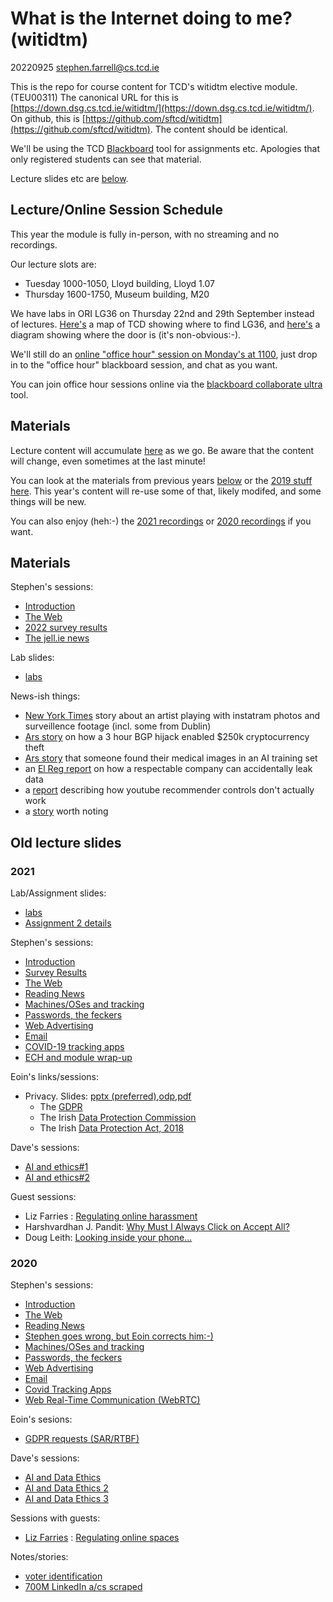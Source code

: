 # What is the Internet doing to me? (witidtm)

20220925 stephen.farrell@cs.tcd.ie

This is the repo for course content for TCD's witidtm elective module.
(TEU00311) The canonical URL for this is
[https://down.dsg.cs.tcd.ie/witidtm/](https://down.dsg.cs.tcd.ie/witidtm/).
On github, this is [https://github.com/sftcd/witidtm](https://github.com/sftcd/witidtm).
The content should be identical.

We'll be using the TCD
[Blackboard](https://tcd.blackboard.com/webapps/blackboard/content/listContentEditable.jsp?content_id=_2322556_1&course_id=_81096_1&mode=reset) 
tool for assignments etc. Apologies that only registered students can see that
material.

Lecture slides etc are [below](#materials).

## Lecture/Online Session Schedule

This year the module is fully in-person, with no streaming and
no recordings.

Our lecture slots are:

- Tuesday 1000-1050, Lloyd building, Lloyd 1.07
- Thursday 1600-1750, Museum building, M20

We have labs in ORI LG36 on Thursday 22nd and 29th September instead of lectures.
[Here's](lectures/2022-2023/map-2-lg36.png) a map of TCD showing where to find LG36, and 
[here's](lectures/2022-2023/oriLG.png) a diagram showing where the door is (it's non-obvious:-).

We'll still do an [online "office hour" session on Monday's at 1100](https://eu.bbcollab.com/guest/a79cf43c8eb64d20865ae9ef3bbee729), just drop
in to the "office hour" blackboard session, and chat as you want. 

You can join office hour sessions online via 
the [blackboard collaborate ultra](https://tcd.blackboard.com/webapps/collab-ultra/tool/collabultra?course_id=_74933_1) 
tool.

## Materials

Lecture content will accumulate [here](./lectures/2022-2023/) as we go.
Be aware that the content will change, even sometimes at the last minute!

You can look at the materials from previous years [below](#oldlectureslides) or
the [2019 stuff here](./lectures/2019-2020/). 
This year's content will re-use some of that, likely modifed, and
some things will be new. 

You can also enjoy (heh:-) the 
[2021 recordings](https://down.dsg.cs.tcd.ie/witidtm-recordings/2021/) 
or
[2020 recordings](https://down.dsg.cs.tcd.ie/witidtm-recordings/2020/) 
if you want.

## Materials

Stephen's sessions:

- [Introduction](lectures/2022-2023/100-intro.pdf)
- [The Web](lectures/2022-2023/200-web.pdf)
- [2022 survey results](lectures/2022-2023/survey2022.pdf)
- [The jell.ie news](lectures/2022-2023/300-jellie.pdf)

Lab slides:

- [labs](lectures/2022-2023/labs.pdf)

News-ish things:

- [New York Times](https://www.nytimes.com/2022/09/24/technology/surveillance-footage-instagram.html) story about an artist playing with instatram photos and surveillence footage (incl. some from Dublin)
- [Ars story](https://arstechnica.com/information-technology/2022/09/how-3-hours-of-inaction-from-amazon-cost-cryptocurrency-holders-235000/) on how a 3 hour BGP hijack enabled $250k cryptocurrency theft
- [Ars story](https://arstechnica.com/information-technology/2022/09/artist-finds-private-medical-record-photos-in-popular-ai-training-data-set/) that someone found their medical images in an AI training set
- an [El Reg report](https://www.theregister.com/2022/09/20/mssb_sec_fine/) on how a respectable company can accidentally leak data
- a [report](https://foundation.mozilla.org/en/youtube/user-controls/) describing how youtube recommender controls
  don't actually work
- a [story](https://text.npr.org/2022/05/25/1101275323/twitter-privacy-settlement-doj-ftc) worth noting

## Old lecture slides

### 2021

Lab/Assignment slides:

- [labs](lectures/2022-2023/labs.pdf)
- [Assignment 2 details](lectures/2021-2022/assignment2.pdf)

Stephen's sessions:

- [Introduction](lectures/2021-2022/100-intro.pdf)
- [Survey Results](lectures/2021-2022/survey2021.pdf)
- [The Web](lectures/2021-2022/200-web.pdf)
- [Reading News](lectures/2021-2022/300-jellie.pdf)
- [Machines/OSes and tracking](lectures/2021-2022/400-machines.pdf)
- [Passwords, the feckers](lectures/2021-2022/500-passwords.pdf)
- [Web Advertising](lectures/2021-2022/600-ads.pdf)
- [Email](lectures/2021-2022/700-mail.pdf)
- [COVID-19 tracking apps](lectures/2021-2022/tact-202111.pdf)
- [ECH and module wrap-up](lectures/2021-2022/800-ech.pdf)


Eoin's links/sessions:

- Privacy. Slides: [pptx (preferred)](lectures/2021-2022/eoin-100-privacy.pptx),[odp](lectures/2021-2022/eoin-100-privacy.odp),[pdf](lectures/2021-2022/eoin-100-privacy.pdf)
    - The [GDPR](https://eur-lex.europa.eu/eli/reg/2016/679/oj)
    - The Irish [Data Protection Commission](https://www.dataprotection.ie/)
    - The Irish [Data Protection Act, 2018](http://www.irishstatutebook.ie/eli/2018/act/7/)

Dave's sessions:

- [AI and ethics#1](lectures/2021-2022/ai-ethics1.pdf)
- [AI and ethics#2](lectures/2021-2022/ai-ethics2.pdf)

Guest sessions:

- Liz Farries : [Regulating online harassment](lectures/2021-2022/IBSA.Farries.2021.pdf)
- Harshvardhan J. Pandit: [Why Must I Always Click on Accept All?](lectures/2021-2022/harsh-consent.pdf)
- Doug Leith: [Looking inside your phone...](lectures/2021-2022/doug-phones.pdf)

### 2020

Stephen's sessions:

- [Introduction](lectures/2020-2021/100-intro.pdf)
- [The Web](lectures/2020-2021/200-web.pdf)
- [Reading News](lectures/2020-2021/300-jellie.pdf)
- [Stephen goes wrong, but Eoin corrects him:-)](lectures/2020-2021/400-layperson.pdf) 
- [Machines/OSes and tracking](lectures/2020-2021/500-machines.pdf)
- [Passwords, the feckers](lectures/2020-2021/600-passwords.pdf)
- [Web Advertising](lectures/2020-2021/700-ads.pdf)
- [Email](lectures/2020-2021/800-mail.pdf)
- [Covid Tracking Apps](lectures/2020-2021/900-covid.pdf)
- [Web Real-Time Communication (WebRTC)](lectures/2020-2021/1000-webrtc.pdf)

Eoin's sesions:

- [GDPR requests (SAR/RTBF)](lectures/2020-2021/eod-100-oct13.pdf)

Dave's sessions:

- [AI and Data Ethics](lectures/2020-2021/ai-data-ethics-part1.pdf)
- [AI and Data Ethics 2](lectures/2020-2021/ai-data-ethics-part2.pdf)
- [AI and Data Ethics 3](lectures/2020-2021/ai-data-ethics-part3.pdf)

Sessions with guests:

- [Liz Farries](https://www.iccl.ie/staff/elizabeth-farries-information-rights-project-manager/) : [Regulating online spaces](lectures/2020-2021/liz-farries.pdf)

Notes/stories:
- [voter identification](https://www.nytimes.com/2021/09/20/nyregion/voters-dante-deblasio.html)
- [700M LinkedIn a/cs scraped](https://restoreprivacy.com/linkedin-data-leak-700-million-users/)


